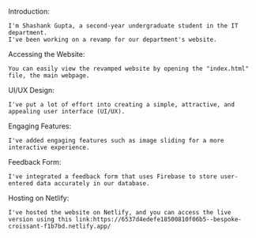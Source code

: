 Introduction:

    I'm Shashank Gupta, a second-year undergraduate student in the IT department.
    I've been working on a revamp for our department's website.

Accessing the Website:

    You can easily view the revamped website by opening the "index.html" file, the main webpage.

UI/UX Design:

    I've put a lot of effort into creating a simple, attractive, and appealing user interface (UI/UX).

Engaging Features:

    I've added engaging features such as image sliding for a more interactive experience.

Feedback Form:

    I've integrated a feedback form that uses Firebase to store user-entered data accurately in our database.

Hosting on Netlify:

    I've hosted the website on Netlify, and you can access the live version using this link:https://6537d4edefe18500810f06b5--bespoke-croissant-f1b7bd.netlify.app/
